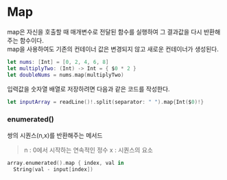 # Map

map은 자신을 호출할 때 매개변수로 전달된 함수를 실행하여 그 결과값을 다시 반환해주는 함수이다.<br>
map을 사용하여도 기존의 컨테이너 값은 변경되지 않고 새로운 컨테이너가 생성된다.<br>
```swift
let nums: [Int] = [0, 2, 4, 6, 8]
let multiplyTwo: (Int) -> Int = { $0 * 2 }
let doubleNums = nums.map(multiplyTwo)
```
입력값을 숫자열 배열로 저장하려면 다음과 같은 코드를 작성한다.
```swift
let inputArray = readLine()!.split(separator: " ").map{Int($0)!}
```

### enumerated()
쌍의 시퀀스(n,x)를 반환해주는 메서드<br>
 > n : 0에서 시작하는 연속적인 정수
 > x : 시퀀스의 요소


```swift
array.enumerated().map { index, val in
  String(val - input[index])
```

